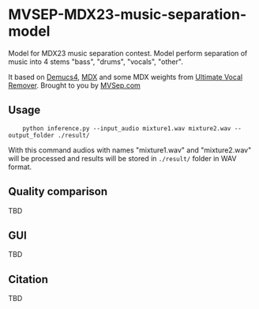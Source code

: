 # MVSEP-MDX23-music-separation-model
Model for MDX23 music separation contest. Model perform separation of music into 4 stems "bass", "drums", "vocals", "other".

It based on [Demucs4](https://github.com/facebookresearch/demucs), [MDX](https://github.com/kuielab/mdx-net) and some MDX weights from [Ultimate Vocal Remover](https://github.com/Anjok07/ultimatevocalremovergui). Brought to you by [MVSep.com](https://mvsep.com)
## Usage

```
    python inference.py --input_audio mixture1.wav mixture2.wav --output_folder ./result/
```

With this command audios with names "mixture1.wav" and "mixture2.wav" will be processed and results will be stored in `./result/` folder in WAV format.

## Quality comparison

TBD 

## GUI

TBD

## Citation

TBD
